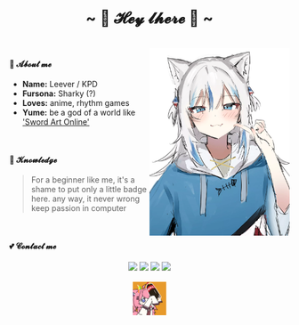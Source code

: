 
<h1 align="center">~ 💖 𝓗𝓮𝔂 𝓵𝓱𝓮𝓻𝓮 💖 ~</h1>

<br>

<img align="right" alt="Damn i love gura" src="Gura.webp" width="50%" height="auto" /> 


#### 🌱 𝓐𝓫𝓸𝓾𝓽 𝓶𝓮
- <b>Name:</b> Leever / KPD
- <b>Fursona:</b> Sharky (?)
- <b>Loves:</b> anime, rhythm games
- <b>Yume:</b> be a god of a world like ['Sword Art Online'](https://en.wikipedia.org/wiki/Sword_Art_Online)

<br>

#### 🤣 𝓚𝓷𝓸𝔀𝓵𝓮𝓭𝓰𝓮
> For a beginner like me, it's a shame to put only a little badge here. any way, it never wrong keep passion in computer

<br>

#### 💕 𝓒𝓸𝓷𝓽𝓪𝓬𝓽 𝓶𝓮

<p align="center">
<a href="mailto:leever.zzz@gmail.com" target="_blank"><img src="https://img.shields.io/badge/Gmail%20-%231DA1F2.svg?&style=for-the-badge&logo=gmail&logoColor=white&color=ea4335"/></a>
<a href="https://space.bilibili.com/312252452" target="_blank"><img src="https://img.shields.io/badge/Bilibili%20-%231DA1F2.svg?&style=for-the-badge&logo=bilibili&logoColor=white&color=fb7299"/></a>
<a href="https://npm.elemecdn.com/kpd-hexo-static@latest/img/QQ.webp" target="_blank"><img src="https://img.shields.io/badge/QQ%20-%231DA1F2.svg?&style=for-the-badge&logo=Tencent+QQ&logoColor=white&color=1e6fff"/></a>
<a href="https://npm.elemecdn.com/kpd-hexo-static@latest/img/Wechat.webp" target="_blank"><img src="https://img.shields.io/badge/Wechat%20-%231DA1F2.svg?&style=for-the-badge&logo=wechat&logoColor=white&color=08c160"/></a>

<br>
<br>

<img align="center" alt="xoxox" src="GIF.gif" width="12%" height="auto" />

</p>

